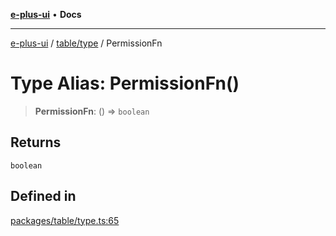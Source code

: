 [**e-plus-ui**](../../../README.md) • **Docs**

***

[e-plus-ui](../../../modules.md) / [table/type](../README.md) / PermissionFn

# Type Alias: PermissionFn()

> **PermissionFn**: () => `boolean`

## Returns

`boolean`

## Defined in

[packages/table/type.ts:65](https://github.com/c-eqian/e-plus-ui/blob/9afe3efca84f90347511649ce68bd1a732377c38/packages/table/type.ts#L65)
